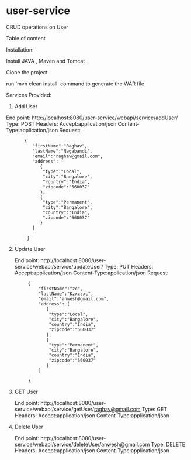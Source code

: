 # user-service
CRUD operations on User

Table of content

Installation:
  
  Install JAVA , Maven and Tomcat
  
  Clone the project
  
  run 'mvn clean install' command to generate the WAR file
  
Services Provided:

1) Add User

  End point: http://localhost:8080/user-service/webapi/service/addUser/
  Type: POST
  Headers:
          Accept:application/json
          Content-Type:application/json
  Request:
          
           {
              "firstName":"Raghav",
              "lastName":"Nagabandi",
              "email":"raghav@gmail.com",
              "address": [
                 {
                  "type":"Local", 
                  "city":"Bangalore",
                  "country":"India",
                  "zipcode":"560037"
                 },
                 {
                  "type":"Permanent", 
                  "city":"Bangalore",
                  "country":"India",
                  "zipcode":"560037"
                 }
              ]

            }
  
  2) Update User
  
       End point: http://localhost:8080/user-service/webapi/service/updateUser/
       Type: PUT
       Headers:
          Accept:application/json
          Content-Type:application/json
       Request:
              
              {
                  "firstName":"zc",
                  "lastName":"Kzxczxc",
                  "email":"anwesh@gmail.com",
                  "address": [
                     {
                      "type":"Local", 
                      "city":"Bangalore",
                      "country":"India",
                      "zipcode":"560037"
                     },
                     {
                      "type":"Permanent", 
                      "city":"Bangalore",
                      "country":"India",
                      "zipcode":"560037"
                     }
                  ]

              }
 
 3) GET User
  
       End point: http://localhost:8080/user-service/webapi/service/getUser/raghav@gmail.com
       Type: GET
       Headers:
          Accept:application/json
          Content-Type:application/json
          
                    
 4) Delete User
  
       End point: http://localhost:8080/user-service/webapi/service/deleteUser/anwesh@gmail.com
       Type: DELETE
       Headers:
          Accept:application/json
          Content-Type:application/json
       
